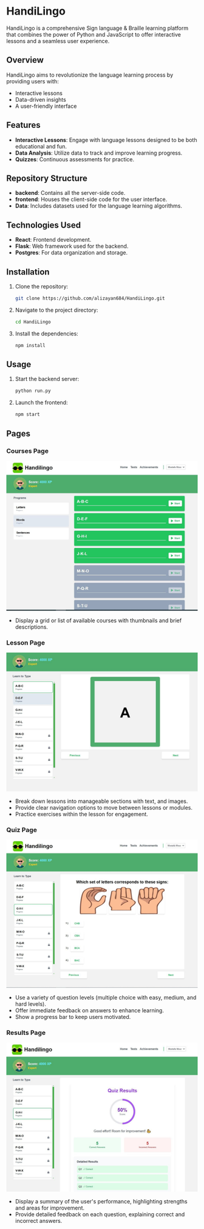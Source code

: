 # HandiLingo

HandiLingo is a comprehensive Sign language & Braille learning platform that combines the power of Python and JavaScript to offer interactive lessons and a seamless user experience.

## Overview
HandiLingo aims to revolutionize the language learning process by providing users with:
- Interactive lessons
- Data-driven insights
- A user-friendly interface

## Features
- **Interactive Lessons**: Engage with language lessons designed to be both educational and fun.
- **Data Analysis**: Utilize data to track and improve learning progress.
- **Quizzes**: Continuous assessments for practice.

## Repository Structure
- **backend**: Contains all the server-side code.
- **frontend**: Houses the client-side code for the user interface.
- **Data**: Includes datasets used for the language learning algorithms.

## Technologies Used
- **React**: Frontend development.
- **Flask**: Web framework used for the backend.
- **Postgres**: For data organization and storage.

## Installation
1. Clone the repository:
   ```bash
   git clone https://github.com/alizayan684/HandiLingo.git
   ```
2. Navigate to the project directory:
   ```bash
   cd HandiLingo
   ```
3. Install the dependencies:
   ```bash
   npm install
   ```

## Usage
1. Start the backend server:
   ```bash
   python run.py
   ```
2. Launch the frontend:
   ```bash
   npm start
   ```

## Pages

### Courses Page
![Courses Page](photo_2024-12-22_23-16-3.jpg)
- Display a grid or list of available courses with thumbnails and brief descriptions.
  
### Lesson Page
![Lesson Page](photo_2024-12-22_23-16-33.jpg)
- Break down lessons into manageable sections with text, and images.
- Provide clear navigation options to move between lessons or modules.
- Practice exercises within the lesson for engagement.

### Quiz Page
![Quiz Page](photo_2024-12-22_23-16-34.jpg)
- Use a variety of question levels (multiple choice with easy, medium, and hard levels).
- Offer immediate feedback on answers to enhance learning.
- Show a progress bar to keep users motivated.

### Results Page
![Results Page](photo_2024-12-22_23-16-35.jpg)
- Display a summary of the user's performance, highlighting strengths and areas for improvement.
- Provide detailed feedback on each question, explaining correct and incorrect answers.
